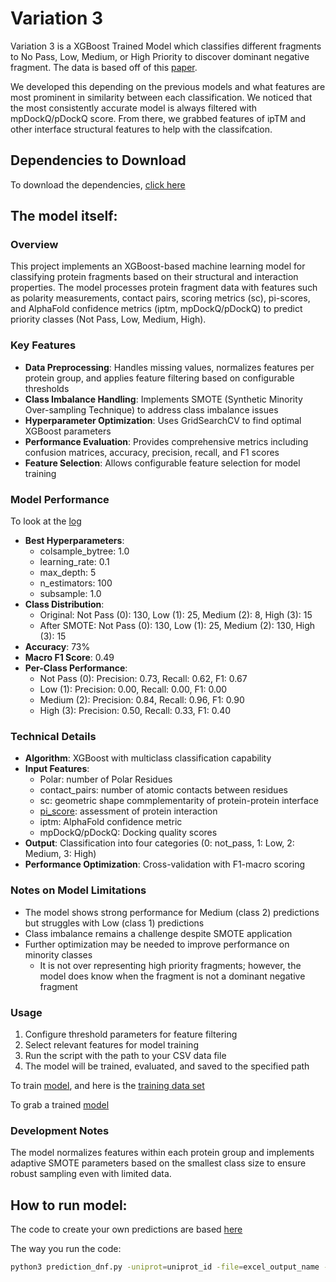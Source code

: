 # Variation 3
Variation 3 is a XGBoost Trained Model which classifies different fragments to No Pass, Low, Medium, or High Priority to discover dominant negative fragment. The data is based off of this [paper](https://www.cell.com/cell-systems/pdfExtended/S2405-4712(21)00157-5). 

We developed this depending on the previous models and what features are most prominent in similarity between each classification. We noticed that the most consistently accurate model is always filtered with mpDockQ/pDockQ score. From there, we grabbed features of ipTM and other interface structural features to help with the classifcation. 

## Dependencies to Download
To download the dependencies, [click here](xgboost.yml)

## The model itself:
### Overview
This project implements an XGBoost-based machine learning model for classifying protein fragments based on their structural and interaction properties. The model processes protein fragment data with features such as polarity measurements, contact pairs, scoring metrics (sc), pi-scores, and AlphaFold confidence metrics (iptm, mpDockQ/pDockQ) to predict priority classes (Not Pass, Low, Medium, High).

### Key Features
- **Data Preprocessing**: Handles missing values, normalizes features per protein group, and applies feature filtering based on configurable thresholds
- **Class Imbalance Handling**: Implements SMOTE (Synthetic Minority Over-sampling Technique) to address class imbalance issues
- **Hyperparameter Optimization**: Uses GridSearchCV to find optimal XGBoost parameters
- **Performance Evaluation**: Provides comprehensive metrics including confusion matrices, accuracy, precision, recall, and F1 scores
- **Feature Selection**: Allows configurable feature selection for model training

### Model Performance
To look at the [log](training_info.log)
- **Best Hyperparameters**: 
  - colsample_bytree: 1.0
  - learning_rate: 0.1
  - max_depth: 5
  - n_estimators: 100
  - subsample: 1.0
- **Class Distribution**:
  - Original: Not Pass (0): 130, Low (1): 25, Medium (2): 8, High (3): 15
  - After SMOTE: Not Pass (0): 130, Low (1): 25, Medium (2): 130, High (3): 15
- **Accuracy**: 73%
- **Macro F1 Score**: 0.49
- **Per-Class Performance**:
  - Not Pass (0): Precision: 0.73, Recall: 0.62, F1: 0.67
  - Low (1): Precision: 0.00, Recall: 0.00, F1: 0.00
  - Medium (2): Precision: 0.84, Recall: 0.96, F1: 0.90
  - High (3): Precision: 0.50, Recall: 0.33, F1: 0.40

### Technical Details
- **Algorithm**: XGBoost with multiclass classification capability
- **Input Features**:
  - Polar: number of Polar Residues
  - contact_pairs: number of atomic contacts between residues 
  - sc: geometric shape commplementarity of protein-protein interface
  - [pi_score](https://www.nature.com/articles/s41467-021-23692-x): assessment of protein interaction 
  - iptm: AlphaFold confidence metric
  - mpDockQ/pDockQ: Docking quality scores
- **Output**: Classification into four categories (0: not_pass, 1: Low, 2: Medium, 3: High)
- **Performance Optimization**: Cross-validation with F1-macro scoring

### Notes on Model Limitations
- The model shows strong performance for Medium (class 2) predictions but struggles with Low (class 1) predictions
- Class imbalance remains a challenge despite SMOTE application
- Further optimization may be needed to improve performance on minority classes
    - It is not over representing high priority fragments; however, the model does know when the fragment is not a dominant negative fragment

### Usage
1. Configure threshold parameters for feature filtering
2. Select relevant features for model training
3. Run the script with the path to your CSV data file
4. The model will be trained, evaluated, and saved to the specified path

To train [model](model_creation.py), and here is the [training data set](library_dnf.csv)

To grab a trained [model](model_xgboost_moodel.pkl)

### Development Notes
The model normalizes features within each protein group and implements adaptive SMOTE parameters based on the smallest class size to ensure robust sampling even with limited data.

## How to run model:

The code to create your own predictions are based [here](prediction_dnf.py)

The way you run the code:
``` bash
python3 prediction_dnf.py -uniprot=uniprot_id -file=excel_output_name -excel=/path/to/AlphaPulldown/outputs
```
